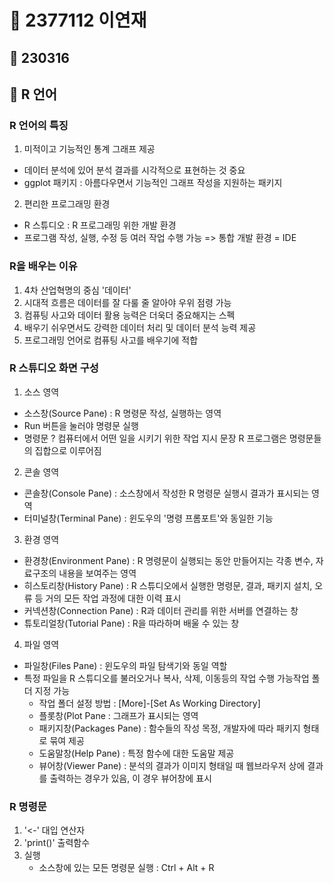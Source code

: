 # 👩 **2377112 이연재**
## 📅 230316
## 📓 R 언어
### R 언어의 특징
1. 미적이고 기능적인 통계 그래프 제공
 - 데이터 분석에 있어 분석 결과를 시각적으로 표현하는 것 중요
 - ggplot 패키지 : 아름다우면서 기능적인 그래프 작성을 지원하는 패키지
2. 편리한 프로그래밍 환경
 - R 스튜디오 : R 프로그래밍 위한 개발 환경
 - 프로그램 작성, 실행, 수정 등 여러 작업 수행 가능
 => 통합 개발 환경 = IDE
### R을 배우는 이유
 1. 4차 산업혁명의 중심 '데이터'
 2. 시대적 흐름은 데이터를 잘 다룰 줄 알아야 우위 점령 가능
 3. 컴퓨팅 사고와 데이터 활용 능력은 더욱더 중요해지는 스펙
 4. 배우기 쉬우면서도 강력한 데이터 처리 및 데이터 분석 능력 제공
 5. 프로그래밍 언어로 컴퓨팅 사고를 배우기에 적합
### R 스튜디오 화면 구성
 1. 소스 영역
  - 소스창(Source Pane) : R 명령문 작성, 실행하는 영역
  - Run 버튼을 눌러야 명령문 실행
  - 명령문 ? 컴퓨터에서 어떤 일을 시키기 위한 작업 지시 문장
     R 프로그램은 명령문들의 집합으로 이루어짐
 2. 콘솔 영역
  - 콘솔창(Console Pane) : 소스창에서 작성한 R 명령문 실행시 결과가 표시되는 영역
  - 터미널창(Terminal Pane) : 윈도우의 '명령 프롬포트'와 동일한 기능
 3. 환경 영역
  - 환경창(Environment Pane) : R 명령문이 실행되는 동안 만들어지는 각종 변수, 자료구조의 내용을 보여주는 영역
  - 히스토리창(History Pane) : R 스튜디오에서 실행한 명령문, 결과, 패키지 설치, 오류 등 거의 모든 작업 과정에 대한 이력 표시
  - 커넥션창(Connection Pane) : R과 데이터 관리를 위한 서버를 연결하는 창
  - 튜토리얼창(Tutorial Pane) : R을 따라하며 배울 수 있는 창
 4. 파일 영역
  - 파일창(Files Pane) : 윈도우의 파일 탐색기와 동일 역할
  - 특정 파일을 R 스튜디오를 불러오거나 복사, 삭제, 이동등의 작업 수행 가능작업 폴더 지정 가능
      - 작업 폴더 설정 방법 : [More]-[Set As Working Directory]
      - 플롯창(Plot Pane : 그래프가 표시되는 영역
      - 패키지창(Packages Pane) : 함수들의 작성 목정, 개발자에 따라 패키지 형태로 묶여 제공
      - 도움말창(Help Pane) : 특정 함수에 대한 도움말 제공
      - 뷰어창(Viewer Pane) : 분석의 결과가 이미지 형태일 때 웹브라우저 상에 결과를 출력하는 경우가 있음, 이 경우 뷰어창에 표시
  ### R 명령문
  1. '<-' 대입 연산자
  2. 'print()' 출력함수
  3. 실행
      - 소스창에 있는 모든 명령문 실행 : Ctrl + Alt + R
